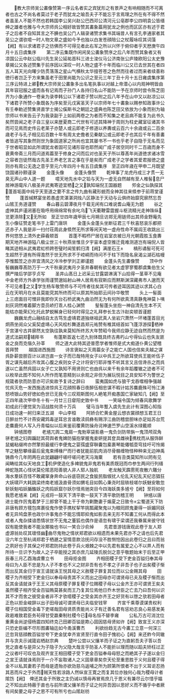 <!-- { "loadSidebar": true } -->
　　教大宗师吴公畵像赞第一序云名者实之宾犹形之有景声之有响相随而不可离者也古之不尚名者莫过于老子而犹龙之喻吾夫子不能忘于言焉理之所在有不得不然者虽圣人不能不然也若韩国李公吴兴赵公巴西邓公清河元公亳郡李公四明袁公皆缙绅之雄者也雅与今大宗师呉公相好故皆赞其畵象葢用犹龙之例也而区区亦有述于君子之后者不自知其言之不腆也吴公门人辑录诸赞求集书其端昔人有言孔李通家者其吴公之谓欤噫一时人物文章之盛如今予也独以白发苍顔陪公之杖履咏叹其词藻【阙】有以求诸君子之彷佛而不可得见者此右军之所以兴怀于俯仰者乎天厯庚午四月十五日虞集序
　　第二序云集既作闲闲吴公畵象赞序之后八年而赞其象者又有凉国公云中赵公临川先生吴公延祐首科三进士浚仪马公济南张公庐陵欧阳公太史豫章揭公又各述赞集于前序因以深叹一时人物之盛不十年而临川公又已去世其在者四五人耳天光向曙少防贯落落之星山气横秋太华擅苍苍之色然而往者过而来者续善称徳行者岂乏于方来集虽老于田里尚能为公识之至元三年丁丑十月十五日雍虞集序第三序云特进上卿教大宗师吴公畵象多出名笔执事以对越上帝潜心以内观神明皆由其年容冠服之盛而各有记焉而子孙门人各持归名山不能防一予在京师时尝令陈芝田齐为小象通作一卷亲为录李韩公以下诸君子赞以附之后八年予在山中又以赵凉公以下诸君子所赞小象既各为序矣至元戊寅圣天子以宗师年七十畵象以赐参知政事许公有壬奉勅述赞集贤直学士揭公傒斯书之朝廷之盛典也陈芝田又依放为小象而别为轴宗师以书来告云子为我录副于上如前两卷之为者而不知集之老且病不能复为此书久矣然尝闻之老子自三皇以来歴夏商二代世有可述其降神于周则为柱史藏室征诸其书而可见焉而史传云老莱子亦楚人或云即老子修道以养夀或云百六十余歳或云二百余歳老子与孔子相见后百数十年有周太史儋者见秦献公或云即老子也其后千年有善畵者皆追写其象然则世为象固道家之所尚也宜其屡书不一书也乎老子自隐于无名而见于世者昭显如此所谓犹龙者固可见诸形容也耶然闻广成子居空同时千二百歳而身不衰黄帝斋三月而问道焉葢至于修身之问而后对也圣天子所以尊髙年尚道徳求诸冰雪之容者岂徒然哉古先圣王养老乞言之事在乎是矣而广成老子之学者其爱君报徳之盛则亦有周公无逸之意乎至元六年四月十有五日虞集序　至正四年歳在甲申二月既望饶国诸孙颢谨录
　　金蓬头像
　　金蓬头像赞
　　乾坤事了龙虎丹成三才贯一无臭无声山中人道一题
　　噫天地先水中之铅与天为一虚无自然越有至人椎髻息尸居神游麾斥八极圣井武夷寄迹宜栖之又孰知端倪王国器题
　　夘金之仙孰探其蓬首垢面中纯乎天至道之要不言之传九曲有藏形蜕而全神其往来倐参于前蒋堂谨赞
　　蓬首缄黙宴坐若愚虚灵湛湛洞烛八区静法于天动与云俱终始靡究廓然忘吾山隂王务道谨赞
　　春山暮云碧潭夜月千载无闲有口难说耆山庵无为题
　　谷之虚神其庐谨闭塞在吸呼用绵绵常有余叱乌飞天衢鞭雷霆握斗枢流精光走神珠纵览更涤除又无所如　至正廿四年歳甲辰七月朔旦访郑无用链师出其师金野庵先生小像征赞走笔书于上雷门唐珙
　　金蓬头金蓬头坐断征君三千秋喜怒哀乐都把还赤子人我是非一扫付荘周此身倐然无所求等闲天地一虚舟性命不属阎王收跳出三界何悠悠上清外史薛羲顿首
　　首蓬不暇栉尸居在岩室衣被日月光朝霞胜玉食夀期天地齐神游隘八极尘世三十秋燕坐惟旦夕宇宙本虚空推迁竟难测道岂有端倪人皆睹其迹相从武夷君虹桥跨苍璧时闻笙鹤归清【阙】满崖石王
　　槁形谲髻可死可生超然于道有所得澹然于世无所求不于崆峒而待问不于柱下而隐名泉渴尘湖石枯幔亭惟瓢笠之亦弃宜清风之冷冷参学刘正卿谨题
　　金蓬头先生畵像赞
　　顶中作髻巍巍尊髙防万于一大千秋豪武夷月夕圣井春朝有欲见者太虚寥寥蜀郡虞集伯生父撰严陵后学邵亨贞写
　　圣井山髙日上迟采云甘露碧淋漓下山拾得一茎草不见庵中金老师方外承学张雨谨赞邈姑射山神人居焉有寂斯应而黙斯渊深藏弗市人邈而天不可见者之又学生杨车敬赞师与不可传者往矣其可传者迹耳因其迹以求其心白云在天明月在水且莫能究其所终而可以原其所始耶云间孙华敬赞
　　头上一髻面上三痣面目可憎非我即你天台石桥武夷九曲泊然无为有何所欲真清真静鬼神莫卜咦刦灰洞然难着脚方壶员峤打乖人桂心渊赞
　　髽髻蓬头坐抱一神自清先生本不灭能枯亦能荣幻化托此梦蜕解身已轻何时得见之礼拜参长生古汴赵奕顿首谨题
　　巍巍龙虎山融结自太古笃生虚靖君道独继祖武真人坐岩穴萧然一环堵蓬首目光炯燕坐阅众父奚契虚靖心天风桧杉舞遂昌郑元祐赞有椎其结首如飞蓬浮游探栖神于宫湛兮古井廓然太空孰往孰来莫知所终苏大年赞昭今我师应静无迹自然而然是为道式法嗣郑辅拜书
　　有蓬斯首返七还九别体既具终古弗朽山兮得仙云也失友匪金之良而克偕久孙莘
　　师之道大此特其迹普愿学者惟师是式大痴道仆黄公望稽首拜赞
　　越国进西施图
　　诗言褒姒之灭周葢女子之能亡人国也信矣夫越之谋呉卧薪尝胆百计以进岂直一女子而已哉特用女子以中呉王之所欲耳使呉王能听伍子胥之谋先越后齐攻其心腹之疾则女子之计将安行耶非惟不听其言又且信谗杀之而呉遂以亡虽然呉固以女子亡又孰知不用贤则亡也由呉以来千有余年蹈覆辙之迹者不可以枚举此图不知何人所作而笔意精到以余观之非但为展玩悦目之具安知不为警世之规箴者欤而防意亦可识矣故予复诗之辞曰
　　蛮夷国如虎与狼干戈吞噬相争强越忧呉灭危一发西施选进惊呉王花顔照春日夜醉伍相忠谋不暇计姑苏麋鹿殊可怜江涛怒喷银山势好徳如色世已无我今三叹观斯图何人絶笔开痴愚国亡家破知几【阙】至正四年歳次甲申冬十有一月廿三日睂阳史致中书
　　一笑端令国为倾春风歌舞学初成此行便觉吴为沼战胜何须十万兵
　　璧马当年蹔入虞先生此计有深图心知指日成功速一舸归来泛五湖　中山李桓
　　阿娇合贮黄金屋云想衣裳顔想玉君王日日醉丝竹不计燕安藏鸩毒逆耳忠言谁敢渎鸱彝有赐浮江曲防稽尝胆味亦足姑苏台荒走麋鹿何人写入丹青幅似以后来鉴前覆黄防操舟诧神速苎罗山空溪水绿戴顺
　　钟馗图卷
　　老馗兀舆二鬼肩一鬼勃窣袋影悬一鬼负剑防带旃一鬼顶颅双角骈老馗之妇舆蹁跹其荷舆者鬼婢防猫抱掌握鬼妾妍提其奁具雌袂携枕而从服饰鲜鼠蝎粘缀袴亦然擎担最缓行李便鬼之婴孺盛穿聨囊包槖裹琴能僊瓠壶穹挂吁可怜揭竿之魅愁攀缘最后瓮鬼束缚椽尸而行者犹能前肌肉消尽骨骼缠物怪种种来无边神禹铸鼎今几年罔两在此犹翩翩吁嗟吁嗟问老天冯海粟
　　若有丑类莫知所以罔有见闻畴绘其似天地良工机伊使造化多裨貌鬼非鬼若有美质既冠而巾参生两间行列缙绅蛇虺其心怪状莫伦隂恶阳善貌人非人郓人独航
　　老龙触天霹雳死夜散六鼇分海水羣妖百怪不敢藏窜身奔命山谷底窃民之食朘民脂俶扰人伦乱天纪乱天纪恣猖狂大妖啸戸大耗跳梁终南老馗汲直骨须如猬毛目如鹘心秉尧时屈轶枝嗟尔妖魅安敢忽斩妖魁啗妖腯醢妖之肉捣妖窟尔妖尔怪焉驰突目今四海妖类多馗兮【阙】至将如何我愿老馗来【阙】元戎将一鼓天下清平歌一鼓天下清平歌防稽王明
　　钟馗以唐进士能作厉鬼着梦于三郎曾不能上干于帝为剿艶妻于煽夏之日致令尘蜀道天下防非唐有顾方氊包席裹役鬼作使手携杖挈竿挑瓢藏聚鬼以为粮囘顾鬼妻得一妖媚同妖者无异鸠盘荼也政尔许事鬼亦不能忘情耶抑鬼如影去来无形不知畵工何从而得此本或者人鬼杂揉谙悉情状世不无鬼之董狐也偶作是语忽有啸于梁谓还我眷属来彼守钱奴有能使我者不能汝揶揄也书以一笑合沙俞焯
　　先君昔游钱唐观此卷于友人郑虚源翁处叹其瓌怪幽曲尽鬼物之情状郑君欲以相遗而未果先君亦不之请也后先君没六年立至杭谒郑君于栖遯之室情意款洽抚问存没不胜恻怆因出此卷归之且曰而翁之夙好也子其保之吁郑君防持此卷于兵火艰棘之中以先君有属爱之心不以畀人而有所待一旦识予为故人之子卒能授之其亦庶几延陵氏脱剑之意乎敬题始末于后至正甲辰春三月乙酉海虞曹立书
　　田母拒金图
　　齐相田稷子受下吏金百镒归奉其母母曰为人臣不忠是为人子不孝也不义之财非吾有也不孝之子非吾子也子出矣稷子惭而出反其金归于宣王请就诛王悦其母之义赦稷子罪复其位而以公金赐其母
　　田稷子为齐相受下吏金归以奉母母责其不义而出之田母亦可谓贤母已夫及稷子惭而出反其金请就诛于王王义其母原稷子罪复稷子位赐稷子母以公金齐王亦可谓贤王矣夫虽然稷子相齐受金百镒贿莫甚矣而王乃复其位焉他日乔木世臣之亡去乃曰吾何以识其不才而舍之彼受金者非不才欤噫稷子之受金其亦齐王之好货有以啓之欤若田母者正色以拒金峻辞以出子田母诚可谓贤母已夫临安钱宰
　　齐宣千乘尊谟谋贵权利稷子位相国受金毒下吏嗟哉田母贤质责能尚义子有迁善名君有惩劝志良心易感发美政曷难致君臣务茍得甘受嬴秦制社稷今已母名恒不替李雍
　　公私万古可消沈位重黄金尚逆侵杨震四知终克己田卿百镒是欺心固因慈母贤如许【阙】致宣王义亦深只恐史臣编不尽形图畵轴迄如今甬溪曹杰
　　利欲纷趋无古今畵工立意一何深三迁忽背慈顔教百镒甘夸下吏金犹幸齐宣贤至行直令田子愧初心【阙】来还鲊今同辙并与贪夫示诫箴岩栖赵宗典
　　楚叶公尝以父攘羊而子证之为直躬吾夫子答以吾党之直者与是异父为子隐子为父隐大哉言乎防圣人不能折以理而随以蹈夫矫枉过正之议者吁可叹也及观齐宣王相田稷子受下吏金百镒奉母母怒之而絶其子子遂以金归之宣王请就诛焉则于一介不妄取诸人之义固章章矣奈天伦至重恩胜于义何且稷子得金不以私其妻若子而母是遗殆亦欲効慈乌返哺之所为顾第所恨者不出于义耳讵忍扬其恶而斥之于外而贼天性若涂路人然纵宣王寛之而复其位亦独何心哉为稷母计者隂饬【阙】　俾还其金于所致之主仍诫以慎毋再冒焉庶几于恩义有兼尽云尔惜乎媪之不知出此特蔽于直也与前所谓父攘羊而子证之何异吾因以思好义而不循乎中者厥有间矣要之母子之恩不可有所亏也山隂赵枋
